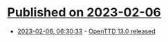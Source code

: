 # [Published on 2023-02-06](index.md)

* [2023-02-06, 06:30:33](https://lobste.rs/s/iiridj/openttd_13_0_released) - [OpenTTD 13.0 released](https://www.openttd.org/news/2023/02/05/openttd-13-0)
